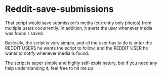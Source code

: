 # Reddit-save-submissions
That script would save submission's media (currently only photos) from multiple users cocurrently. In addition, it alerts the user whenever media was found \ saved.


Basically, the script is very simple, and all the user has to do is enter the REDDIT USERS he wants the script to follow, and the REDDIT USER he wants to notify whenever media is found.

The script is super simple and highly self-explainatory, but if you need any help understanding it, feel free to hit me up
